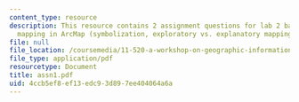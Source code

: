 ```yaml
---
content_type: resource
description: This resource contains 2 assignment questions for lab 2 based on Thematic
  mapping in ArcMap (symbolization, exploratory vs. explanatory mapping).
file: null
file_location: /coursemedia/11-520-a-workshop-on-geographic-information-systems-fall-2005/4ccb5ef8ef13edc93d897ee404064a6a_assn1.pdf
file_type: application/pdf
resourcetype: Document
title: assn1.pdf
uid: 4ccb5ef8-ef13-edc9-3d89-7ee404064a6a
---
```

